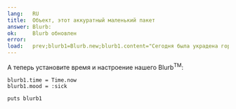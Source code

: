 ```yaml
---
lang:   RU
title:  Объект, этот аккуратный маленький пакет
answer: Blurb:
ok:     Blurb обновлен
error:  
load:   prev;blurb1=Blurb.new;blurb1.content="Сегодня была украдена гора Худ!"
---
```


А теперь установите время и настроение нашего Blurb<sup>TM</sup>:

    blurb1.time = Time.now
    blurb1.mood = :sick
    
    puts blurb1
